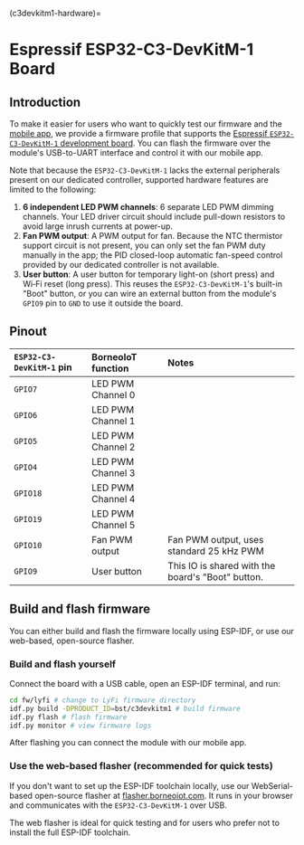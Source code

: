 (c3devkitm1-hardware)=
# Espressif ESP32-C3-DevKitM-1 Board

## Introduction

To make it easier for users who want to quickly test our firmware and the [mobile app](mobile-app), we provide a firmware profile that supports the [Espressif `ESP32-C3-DevKitM-1` development board](https://docs.espressif.com/projects/esp-dev-kits/en/latest/esp32c3/esp32-c3-devkitm-1). You can flash the firmware over the module's USB-to-UART interface and control it with our mobile app.

Note that because the `ESP32-C3-DevKitM-1` lacks the external peripherals present on our dedicated controller, supported hardware features are limited to the following:

1. **6 independent LED PWM channels**: 6 separate LED PWM dimming channels. Your LED driver circuit should include pull-down resistors to avoid large inrush currents at power-up.
2. **Fan PWM output**: A PWM output for fan. Because the NTC thermistor support circuit is not present, you can only set the fan PWM duty manually in the app; the PID closed-loop automatic fan-speed control provided by our dedicated controller is not available.
3. **User button**: A user button for temporary light-on (short press) and Wi‑Fi reset (long press). This reuses the `ESP32-C3-DevKitM-1`'s built-in "Boot" button, or you can wire an external button from the module's `GPIO9` pin to `GND` to use it outside the board.

## Pinout

| `ESP32-C3-DevKitM-1` pin | BorneoIoT function | Notes |
|:-------------|:---------------------|:----------------------------------------------------|
| `GPIO7`      | LED PWM Channel 0    |        |
| `GPIO6`      | LED PWM Channel 1    |        |
| `GPIO5`      | LED PWM Channel 2    |        |
| `GPIO4`      | LED PWM Channel 3    |        |
| `GPIO18`     | LED PWM Channel 4    |        |
| `GPIO19`     | LED PWM Channel 5    |        |
| `GPIO10`     | Fan PWM output       | Fan PWM output, uses standard 25 kHz PWM  |
| `GPIO9`      | User button          | This IO is shared with the board's "Boot" button.   |


## Build and flash firmware

You can either build and flash the firmware locally using ESP-IDF, or use our web-based, open-source flasher.

### Build and flash yourself

Connect the board with a USB cable, open an ESP-IDF terminal, and run:

```bash
cd fw/lyfi # change to LyFi firmware directory
idf.py build -DPRODUCT_ID=bst/c3devkitm1 # build firmware
idf.py flash # flash firmware
idf.py monitor # view firmware logs
```

After flashing you can connect the module with our mobile app.

### Use the web-based flasher (recommended for quick tests)

If you don't want to set up the ESP-IDF toolchain locally, use our WebSerial-based open-source flasher at [flasher.borneoiot.com](https://flasher.borneoiot.com). It runs in your browser and communicates with the `ESP32-C3-DevKitM-1` over USB.

The web flasher is ideal for quick testing and for users who prefer not to install the full ESP-IDF toolchain.